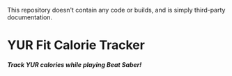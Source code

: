 This repository doesn't contain any code or builds, and is simply third-party documentation.
# YUR Fit Calorie Tracker
##### Track YUR calories while playing Beat Saber!

